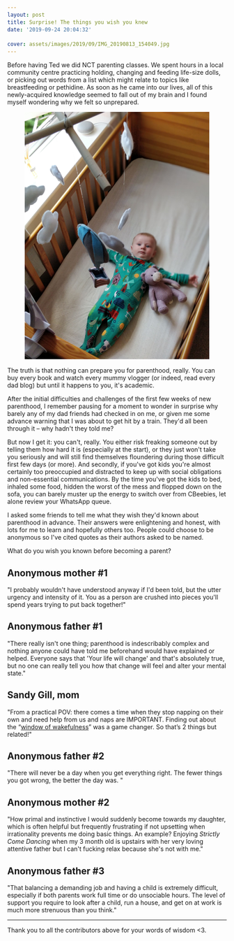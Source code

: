 ```yaml
---
layout: post
title: Surprise! The things you wish you knew
date: '2019-09-24 20:04:32'

cover: assets/images/2019/09/IMG_20190813_154049.jpg
---
```


Before having Ted we did NCT parenting classes. We spent hours in a local community centre practicing holding, changing and feeding life-size dolls, or picking out words from a list which might relate to topics like breastfeeding or pethidine. As soon as he came into our lives, all of this newly-acquired knowledge seemed to fall out of my brain and I found myself wondering why we felt so unprepared.

<figure class="kg-card kg-image-card"><img src="/assets/images/2019/09/IMG_20190825_114201_Bokeh.jpg" class="kg-image" alt loading="lazy"></figure>

The truth is that nothing can prepare you for parenthood, really. You can buy every book and watch every mummy vlogger (or indeed, read every dad blog) but until it happens to you, it's academic.

After the initial difficulties and challenges of the first few weeks of new parenthood, I remember pausing for a moment to wonder in surprise why barely any of my dad friends had checked in on me, or given me some advance warning that I was about to get hit by a train. They'd all been through it – why hadn't they told me?

But now I get it: you can't, really. You either risk freaking someone out by telling them how hard it is (especially at the start), or they just won't take you seriously and will still find themselves floundering during those difficult first few days (or more). And secondly, if you've got kids you're almost certainly too preoccupied and distracted to keep up with social obligations and non-essential communications. By the time you've got the kids to bed, inhaled some food, hidden the worst of the mess and flopped down on the sofa, you can barely muster up the energy to switch over from CBeebies, let alone review your WhatsApp queue.

I asked some friends to tell me what they wish they'd known about parenthood in advance. Their answers were enlightening and honest, with lots for me to learn and hopefully others too. People could choose to be anonymous so I've cited quotes as their authors asked to be named.

What do you wish you known before becoming a parent?

## Anonymous mother #1

"I probably wouldn't have understood anyway if I'd been told, but the utter urgency and intensity of it. You as a person are crushed into pieces you'll spend years trying to put back together!"

## Anonymous father #1

"There really isn't one thing; parenthood is indescribably complex and nothing anyone could have told me beforehand would have explained or helped. Everyone says that 'Your life will change' and that's absolutely true, but no one can really tell you how that change will feel and alter your mental state."

## Sandy Gill, mom

"From a practical POV: there comes a time when they stop napping on their own and need help from us and naps are IMPORTANT. Finding out about the “[window of wakefulness](https://www.huffingtonpost.co.uk/lucy-shrimpton/wakeful-windows_b_9010666.html)” was a game changer. So that’s 2 things but related!"

## Anonymous father #2

"There will never be a day when you get everything right. The fewer things you got wrong, the better the day was. "

## Anonymous mother #2

"How primal and instinctive I would suddenly become towards my daughter, which is often helpful but frequently frustrating if not upsetting when irrationality prevents me doing basic things. An example? Enjoying _Strictly Come Dancing_ when my 3 month old is upstairs with her very loving attentive father but I can't fucking relax because she's not with me."

## Anonymous father #3

"That balancing a demanding job and having a child is extremely difficult, especially if both parents work full time or do unsociable hours. The level of support you require to look after a child, run a house, and get on at work is much more strenuous than you think."

* * *

Thank you to all the contributors above for your words of wisdom \<3.

